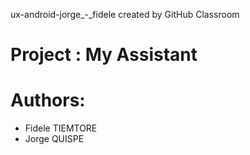 ux-android-jorge_-_fidele created by GitHub Classroom
# Project : My Assistant
# Authors:
* Fidele TIEMTORE
* Jorge QUISPE


